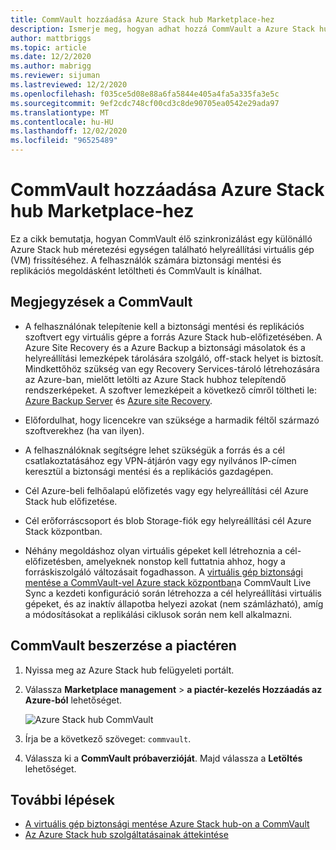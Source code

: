 ```yaml
---
title: CommVault hozzáadása Azure Stack hub Marketplace-hez
description: Ismerje meg, hogyan adhat hozzá CommVault a Azure Stack hub Marketplace-hez.
author: mattbriggs
ms.topic: article
ms.date: 12/2/2020
ms.author: mabrigg
ms.reviewer: sijuman
ms.lastreviewed: 12/2/2020
ms.openlocfilehash: f035ce5d08e88a6fa5844e405a4fa5a335fa3e5c
ms.sourcegitcommit: 9ef2cdc748cf00cd3c8de90705ea0542e29ada97
ms.translationtype: MT
ms.contentlocale: hu-HU
ms.lasthandoff: 12/02/2020
ms.locfileid: "96525489"
---
```

# <a name="add-commvault-to-azure-stack-hub-marketplace"></a>CommVault hozzáadása Azure Stack hub Marketplace-hez

Ez a cikk bemutatja, hogyan CommVault élő szinkronizálást egy különálló Azure Stack hub méretezési egységen található helyreállítási virtuális gép (VM) frissítéséhez. A felhasználók számára biztonsági mentési és replikációs megoldásként letöltheti és CommVault is kínálhat.

## <a name="notes-for-commvault"></a>Megjegyzések a CommVault

- A felhasználónak telepítenie kell a biztonsági mentési és replikációs szoftvert egy virtuális gépre a forrás Azure Stack hub-előfizetésében. A Azure Site Recovery és a Azure Backup a biztonsági másolatok és a helyreállítási lemezképek tárolására szolgáló, off-stack helyet is biztosít. Mindkettőhöz szükség van egy Recovery Services-tároló létrehozására az Azure-ban, mielőtt letölti az Azure Stack hubhoz telepítendő rendszerképeket. A szoftver lemezképeit a következő címről töltheti le: [Azure Backup Server](https://go.microsoft.com/fwLink/?LinkId=626082&clcid=0x0409) és [Azure site Recovery](https://aka.ms/unifiedinstaller_eus).  

- Előfordulhat, hogy licencekre van szüksége a harmadik féltől származó szoftverekhez (ha van ilyen).
- A felhasználóknak segítségre lehet szükségük a forrás és a cél csatlakoztatásához egy VPN-átjárón vagy egy nyilvános IP-címen keresztül a biztonsági mentési és a replikációs gazdagépen.
- Cél Azure-beli felhőalapú előfizetés vagy egy helyreállítási cél Azure Stack hub előfizetése.
- Cél erőforráscsoport és blob Storage-fiók egy helyreállítási cél Azure Stack központban.
- Néhány megoldáshoz olyan virtuális gépeket kell létrehoznia a cél-előfizetésben, amelyeknek nonstop kell futtatnia ahhoz, hogy a forráskiszolgáló változásait fogadhasson. A [virtuális gép biztonsági mentése a CommVault-vel Azure stack központban](../user/azure-stack-network-howto-backup-commvault.md)a CommVault Live Sync a kezdeti konfiguráció során létrehozza a cél helyreállítási virtuális gépeket, és az inaktív állapotba helyezi azokat (nem számlázható), amíg a módosításokat a replikálási ciklusok során nem kell alkalmazni.

## <a name="get-commvault-for-your-marketplace"></a>CommVault beszerzése a piactéren

1. Nyissa meg az Azure Stack hub felügyeleti portált.
2. Válassza **Marketplace management**  >  **a piactér-kezelés Hozzáadás az Azure-ból** lehetőséget.

    ![Azure Stack hub CommVault](./media/azure-stack-network-offer-backup-commvault/get-commvault-for-marketplace.png)

3. Írja be a következő szöveget: `commvault`.
4. Válassza ki a **CommVault próbaverzióját**. Majd válassza a **Letöltés** lehetőséget.

## <a name="next-steps"></a>További lépések

- [A virtuális gép biztonsági mentése Azure Stack hub-on a CommVault](../user/azure-stack-network-howto-backup-commvault.md)
- [Az Azure Stack hub szolgáltatásainak áttekintése](service-plan-offer-subscription-overview.md)
